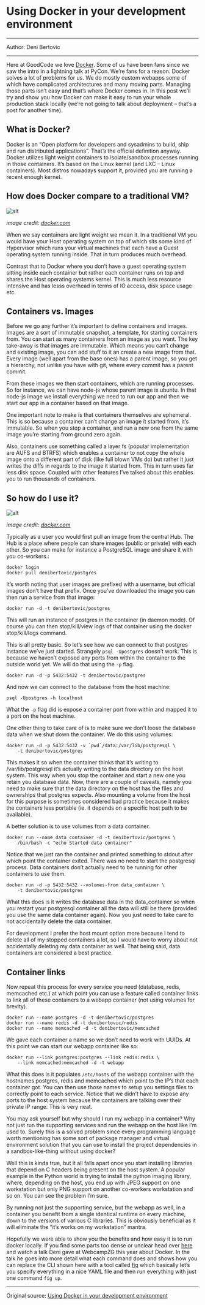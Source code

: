 # Using Docker in your development environment

---

Author: Deni Bertovic

---

Here at GoodCode we love [Docker](https://www.docker.com/). Some of us have been fans since we saw the intro in a lightning talk at PyCon. We’re fans for a reason. Docker solves a lot of problems for us. We do mostly custom webapps some of which have complicated architectures and many moving parts. Managing those parts isn’t easy and that’s where Docker comes in. In this post we’ll try and show you how Docker can make it easy to run your whole production stack locally (we’re not going to talk about deployment – that’s a post for another time).

## What is Docker?

Docker is an “Open platform for developers and sysadmins to build, ship and run distributed applications”. That’s the official definition anyway. Docker utilizes light weight containers to isolate/sandbox processes running in those containers. It’s based on the Linux kernel (and LXC – Linux containers). Most distros nowadays support it, provided you are running a recent enough kernel.

## How does Docker compare to a traditional VM?

![alt](http://resource.docker.cn/vm-vs-docker.png)

*image credit: [docker.com](https://www.docker.com)*

When we say containers are light weight we mean it. In a traditional VM you would have your Host operating system on top of which sits some kind of Hypervisor which runs your virtual machines that each have a Guest operating system running inside. That in turn produces much overhead.

Contrast that to Docker where you don’t have a guest operating system sitting inside each container but rather each container runs on top and shares the Host operating systems kernel. This is much less resource intensive and has lesss overhead in terms of IO access, disk space usage etc.

## Containers vs. Images

Before we go any further it’s important to define containers and images. Images are a sort of immutable snapshot, a template, for starting containers from. You can start as many containers from an image as you want. The key take-away is that images are immutable. Which means you can’t change and existing image, you can add stuff to it an create a new image from that. Every image (well apart from the base ones) has a parent image, so you get a hierarchy, not unlike you have with git, where every commit has a parent commit.

From these images we then start containers, which are running processes. So for instance, we can have node-js whose parent image is ubuntu. In that node-js image we install everything we need to run our app and then we start our app in a container based on that image.

One important note to make is that containers themselves are ephemeral. This is so because a container can’t change an image it started from, it’s immutable. So when you stop a container, and run a new one from the same image you’re starting from ground zero again.

Also, containers use something called a layer fs (popular implementation are AUFS and BTRFS) which enables a container to not copy the whole image onto a different part of disk (like full blown VMs do) but rather it just writes the diffs in regards to the image it started from. This in turn uses far less disk space. Coupled with other features I’ve talked about this enables you to run thousands of containers.

## So how do I use it?


![alt](http://resource.docker.cn/docker-flow.png)

*image credit: [docker.com](https://www.docker.com)*

Typically as a user you would first pull an image from the central Hub. The Hub is a place where people can share images (public or private) with each other. So you can make for instance a PostgreSQL image and share it with you co-workers.:

```
docker login
docker pull denibertovic/postgres
```

It’s worth noting that user images are prefixed with a username, but official images don’t have that prefix.
Once you’ve downloaded the image you can then run a service from that image:

```
docker run -d -t denibertovic/postgres
```

This will run an instance of postgres in the container (in daemon mode). Of course you can then stop/kill/view logs of that container using the docker stop/kill/logs command.

This is all pretty basic. So let’s see how we can connect to that postgres instance we’ve just started. Strangely `psql -Upostgres` doesn’t work. This is because we haven’t exposed any ports from within the container to the outside world yet. We will do that using the `-p` flag.

```
docker run -d -p 5432:5432 -t denibertovic/postgres
```

And now we can connect to the database from the host machine:

```
psql -Upostgres -h localhost
```

What the `-p` flag did is expose a container port from within and mapped it to a port on the host machine.

One other thing to take care of is to make sure we don’t loose the database data when we shut down the container. We do this using volumes:

```
docker run -d -p 5432:5432 -v `pwd`/data:/var/lib/postgresql \
    -t denibertovic/postgres
```

This makes it so when the container thinks that it’s writing to /var/lib/postgresql it’s actually writing to the data directory on the host system. This way when you stop the container and start a new one you retain you database data. Now, there are a couple of caveats, namely you need to make sure that the data directory on the host has the files and ownerships that postgres expects. Also mounting a volume from the host for this purpose is sometimes considered bad practice because it makes the containers less portable (ie. it depends on a specific host path to be available).

A better solution is to use volumes from a data container.

```
docker run --name data_container -d -t denibertovic/postgres \
    /bin/bash -c "echo Started data container"
```

Notice that we just ran the container and printed something to stdout after which point the container exited. There was no need to start the postgresql process. Data containers don’t actually need to be running for other containers to use them.

```
docker run -d -p 5432:5432 --volumes-from data_container \
    -t denibertovic/postgres
```

What this does is it writes the database data in the data_container so when you restart your postgresql container all the data will still be there (provided you use the same data container again). Now you just need to take care to not accidentally delete the data container.

For development I prefer the host mount option more because I tend to delete all of my stopped containers a lot, so I would have to worry about not accidentally deleting my data container as well. That being said, data containers are considered a best practice.

## Container links

Now repeat this process for every service you need (database, redis, memcached etc.) at which point you can use a feature called container links to link all of these containers to a webapp container (not using volumes for brevity).

```
docker run --name postgres -d -t denibertovic/postgres
docker run --name redis -d -t denibertovic/redis
docker run --name memcached -d -t denibertovic/memcached
```

We gave each container a name so we don’t need to work with UUIDs. At this point we can start our webapp container like so:

```
docker run --link postgres:postgres --link redis:redis \
    --link memcached:memcached -d -t webapp
```

What this does is it populates `/etc/hosts` of the webapp container with the hostnames postgres, redis and memcached which point to the IP’s that each container got. You can then use those names to setup you settings files to correctly point to each service. Notice that we didn’t have to expose any ports to the host system because the containers are talking over their private IP range. This is very neat.

You may ask yourself but why should I run my webapp in a container? Why not just run the supporting services and run the webapp on the host like I’m used to. Surely this is a solved problem since every programming language worth mentioning has some sort of package manager and virtual environment solution that you can use to install the project dependencies in a sandbox-like-thing without using docker?

Well this is kinda true, but it all falls apart once you start installing libraries that depend on C headers being present on the host system. A popular example in the Python world is trying to install the python imaging library, where, depending on the host, you end up with JPEG support on one workstation but only PNG support on another co-workers workstation and so on. You can see the problem I’m sure.

By running not just the supporting service, but the webapp as well, in a container you benefit from a single identical runtime on every machine, down to the versions of various C libraries. This is obviously beneficial as it will eliminate the “it’s works on my workstation” mantra.

Hopefully we were able to show you the benefits and how easy it is to run docker locally. If you find some parts too dense or unclear head over [here](https://www.youtube.com/watch?v=Z_o5eaNZhZQ) and watch a talk Deni gave at WebcampZG this year about Docker. In the talk he goes into more detail what each command does and shows how you can replace the CLI shown here with a tool called [fig](http://www.fig.sh/) which basically let’s you specify everything in a nice YAML file and then run everything with just one command `fig up`.

---

Original source: [Using Docker in your development environment](http://goodcode.io/blog/docker-in-development-environment/)